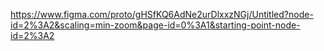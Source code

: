 

https://www.figma.com/proto/gHSfKQ6AdNe2urDlxxzNGj/Untitled?node-id=2%3A2&scaling=min-zoom&page-id=0%3A1&starting-point-node-id=2%3A2
